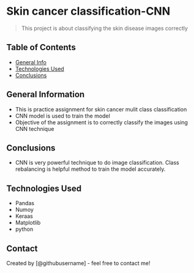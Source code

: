 # Skin cancer classification-CNN
> This project is about classifying the skin disease images correctly


## Table of Contents
* [General Info](#general-information)
* [Technologies Used](#technologies-used)
* [Conclusions](#conclusions)


<!-- You can include any other section that is pertinent to your problem -->

## General Information
- This is practice assignment for skin cancer mulit class classification
- CNN model is used to train the model
- Objective of the assignment is to correctly classify the images using CNN technique

<!-- You don't have to answer all the questions - just the ones relevant to your project. -->

## Conclusions
- CNN is very powerful technique to do image classification. Class rebalancing is helpful method to train the model accurately.

<!-- You don't have to answer all the questions - just the ones relevant to your project. -->


## Technologies Used
- Pandas
- Numoy
- Keraas
- Matplotlib
- python

<!-- As the libraries versions keep on changing, it is recommended to mention the version of library used in this project -->

## Contact
Created by [@githubusername] - feel free to contact me!


<!-- Optional -->
<!-- ## License -->
<!-- This project is open source and available under the [... License](). -->

<!-- You don't have to include all sections - just the one's relevant to your project -->
